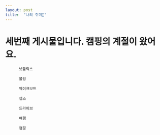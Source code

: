 ```yaml
---
layout: post
title:  "나의 취미🎳"
---
```



   # 세번째 게시물입니다. 캠핑의 계절이 왔어요.


          넷플릭스

          볼링

          웨이크보드

          헬스

          드라이브

          여행

          캠핑


